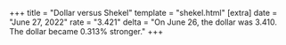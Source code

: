 +++
title = "Dollar versus Shekel"
template = "shekel.html"
[extra]
date = "June 27, 2022"
rate = "3.421"
delta = "On June 26, the dollar was 3.410. The dollar became 0.313% stronger."
+++
